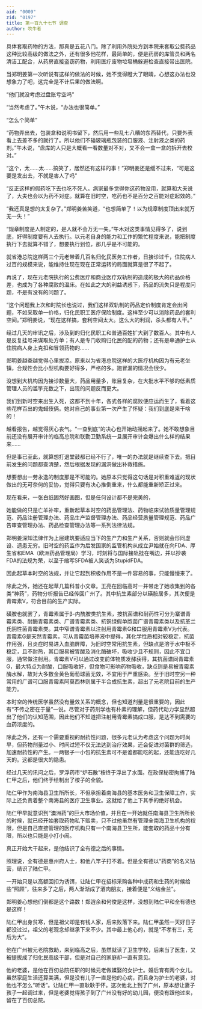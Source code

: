 ```yaml
---
aid: "0009"
zid: "0197"
title: 第一百九十七节 调查
author: 吹牛者
---
```


具体套取药物的方法，那真是五花八门。除了利用外院处方到本院来套取公费药品这种比较高级的做法之外，还有很多他花样，最简单的，便是药房的库管员和两名清洁工配合，从药房直接盗窃药物，利用医疗废物垃圾桶躲避检查直接带出医院。

当郑明姜第一次听说有这样的做法的时候，她不觉得瞪大了眼睛，心想这办法也没想象力了吧，这完全是不计后果的做法啊。

“他们就没考虑过盘账亏空吗”

“当然考虑了。”午木说，“办法也很简单。”

“怎么个简单”

“药物弄出去，包装盒和说明书留下，然后用一些乱七八糟的东西替代，只要外表看上去差不多的就行了。所以他们不碰玻璃瓶包装的口服液、注射液之类的药剂。”午木说，“盘库的人只是大概看一看数量对不对，又不会一盒一盒的拆开去校对。”

“这个，太……太……搞笑了，居然还有这样的事！”郑明姜还是缓不过来，“可是这要是发出去，不就是害人了吗”

“反正这样的假药吃下去也吃不死人。病家最多觉得你这药物没用，就算和大夫说了，大夫也会以为药不对症。就算在旧时空，吃药也不是百分之百能对症起效的。”

“我还真是想的太复杂了。”郑明姜苦笑道，“也想简单了！以为规章制度顶出来就万无一失！”

“规章制度是人制定的，是人就不会万无一失。”午木对这类事情见得多了，说到底，好得制度要有人去执行。以元老自身的能力和工作的繁忙程度来说，能把制度执行下去就算不错了，想要执行到位，那几乎是不可能的。

就省港总院这样两三个元老带着几百名归化民医务工作者，日接诊过千，住院病人过百的规模来说，能维持住现在现在正常运转的局面就算是很了不起了。

再说了，现在元老院执行的公费医疗和商业医疗双轨制的造成的极大的药品价格差，也成为了各种腐败的温床。在如此之大的利益诱惑下，药品的流失只是程度问题，不是有没有的问题了。



“这个问题我上次和时院长也说过，我们这样双轨制的药品定价制度肯定会出问题，不如采取单一价格，归化民职工医疗保险制度。这样至少可以消除药品的套利空间。”郑明姜说，“现在这样搞，套利空间太大。这么大的利润，杀头都有人干。”

经过几天的审讯之后，涉及到的归化民职工和普通百姓扩大到了数百人。其中有人是反复挂号来谋取处方单；有人是专门收购归化民的配的药物；还有是串通护士从住院病人身上克扣和冒领药物的……

郑明姜越查越觉得心里拔凉。原来以为省港总院这样的大医疗机构因为有元老坐镇，合规性会比小型机构要好得多，严格的多。跑冒漏的情况会很少。

没想到大机构因为接诊数量大，药品用量多，账目复杂，在大批水平不够的低素质管理人员的滥竽充数之下，出现的问题反而更大。

我们到新时空来出生入死，这都不到十年，各式各样的腐败便应运而生了，看着这些花样百出的鬼蜮伎俩。她对自己的事业第一次产生了怀疑：我们到底是来干啥的！

越看报告，越觉得灰心丧气。“一查到底”的决心也开始动摇起来了。她不敢想象目前还没有展开审计的临高总院和联勤卫勤系统一旦展开审计会爆出什么样的结果来……

但是事已至此，就算想打退堂鼓都已经不行了，唯一的办法就是继续查下去。把目前发生的问题都查清楚，然后根据发现的漏洞做出补救措施。

想要想出一劳永逸的制度那是不可能的。她原本只觉得这句话是对积重难返的现状做出的无可奈何的妥协，觉得只要有决心推倒重来，什么都能重新矫正过来。

现在看来，一张白纸固然好画图，但是任何设计都不是完美的，

她能做的只是亡羊补牢，重新起草本时空的药品管理法、药物临床试验质量管理规范、药品注册管理办法、药品生产监督管理办法、药品经营质量管理规范、药品广告审查管理办法、药品检查管理办法等一系列法律法规。

郑明姜深知法律作为上层建筑要适应当下的生产力和生产关系，否则就会形同虚设、遗患无穷。旧时空的药监作为后发国家的监管机构从成立尹始就在向FDA、厚生省和EMA（欧洲药品管理局）学习，时刻将与国际接轨挂在嘴边，并以抄袭FDA的法规为荣，以至于缩写SFDA被人笑谈为StupidFDA。

因此起草本时空的法规，并让它起到积极作用不是一件容易的事，只能慢慢来了。

除此之外，她还在起草几篇科普小文章。王亮在回临高时一并带走了她收集到的各类“神药”，药物分析报告已经传回广州了。其中抗生素部分以磺胺居多，其次便是青霉素V，符合目前的生产实际。

磺胺也就罢了，青霉素属于β-内酰胺类抗生素，按抗菌谱和耐药性可分为寨谱青霉素类、耐酶青霉素类、广谱青霉素类、抗铜绿假单胞菌广谱青霉素类以及抗革兰氏阴性菌青霉素类。其中窄谱青霉素以注射用青霉素G和口服用青霉素V为代表。青霉素G是天然青霉素，可从青霉菌培养液中提得，其化学性质相对较稳定，抗菌作用强，且炎症时易进入血脑屏障，为旧时空常用抗生素，但缺点是溶于水中极不稳定，且不耐热，其口服易被胃酸及消化酶破坏，吸收少且不规则，因此不宜口服，通常做注射用。青霉素V可以通过改变前体物质发酵获得，其抗菌谱同青霉素G，最大特点为耐酸，口服吸收好，但食物可影响药物吸收，缺点则是易被青霉素酶水解，故对大多数金黄色葡萄球菌无效，不宜用于严重感染。至于旧时空另一种常用的广谱可口服青霉素阿莫西林则属于半合成抗生素，超出了元老院目前的生产能力。

本时空的传统医学虽然没有量效关系的概念，但也知道剂量是很重要的，因此有“不传之密在于量”一说。尽管对于药剂学也有朴素的理解，但药代动力学显然超出了他们的认知范围，因此他们不知道把注射用青霉素搞成口服，是达不到需要的血药浓度的。

除此之外，还有一个需要重视的耐药性问题，很多元老认为考虑这个问题为时尚早，但药物剂量过小、时间过短不仅无法达到治疗效果，还会促进对菌群的筛选，加速耐药性的产生。一两银子一小包的抗生素可不是谁都能吃的起，还能连吃好几天的。这都是很大的隐患。

经过几天的讯问之后，罗浮药市“炉石散”桉终于浮出了水面。在政保秘密拘捕了陆仁甲之后，他们终于绘制出了桉子的全貌。

陆仁甲作为南海县卫生所所长，不但承担着南海县的基本医务和卫生保障工作，实际上还负责着整个南海县的医疗卫生事业。这就给了他上下其手的绝好机会。

陆仁甲早就意识到“澳洲药”的巨大市场价值，并且在一开始就任南海县卫生所所长的时候，就已经开始套取药物私下贩卖，只不过他虽然有管理全南海卫生机构的权限，但是自己直接管理的医疗机构只有一个南海县卫生所，能套取的药品十分有限，所以也只能是小打小闹。

真正开始大干起来，是他结识了全有德之后的事情。

照理说，全有德是惠州府人士，和他八竿子打不着。但是全有德以“药商”的名义钻营，结识了陆仁甲。

一开始只是以高额回扣为诱饵，让陆仁甲在招标采购各种中成药和生药的时候给些“照顾”，往来多了之后，两人渐渐成了酒肉朋友，接着便是“义结金兰”。

郑明姜心想他们倒都是这个路数！郑逍余和何俊是这样，没想到陆仁甲和全有德也是这样！

陆仁甲出身贫寒，但是祖父却是有钱人家，后来败落下来。陆仁甲虽然一天好日子都没过过，祖父的老观念却继承下来不少。其中最上他心的，就是“不孝有三，无后为大”。

他在广州被元老院救助，来到临高之后，虽然就读了卫生学校，后来当了医生，又被提拔成了归化民高级干部，但是对自己的家庭却一直有意见。

他的老婆，是他在百仞总院任职的时候元老做媒娶的女护士。婚后育有两个女儿。虽然家庭生活还算美满，但是没有儿子一直是他的心病，而且身为护士的老婆，对他也不怎么“听话”。让陆仁甲一直耿耿于怀。这次他北上到了广州，原本想让妻子孩子一起调过来，但是老婆觉得孩子到了广州没有好的幼儿园，便没有跟他过来，留在了百仞总院。

